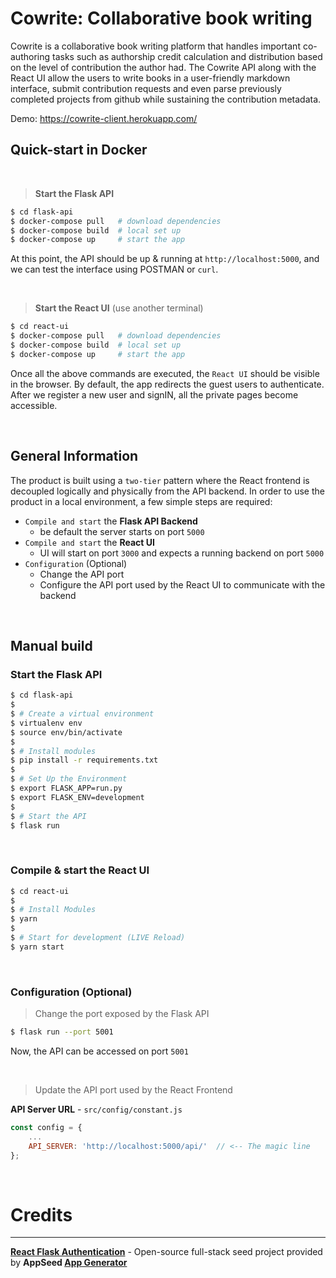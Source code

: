 # Cowrite: Collaborative book writing 

Cowrite is a collaborative book writing platform that handles important co-authoring tasks such as authorship credit calculation and distribution based on the level of contribution the author had. The Cowrite API along with the React UI allow the users to write books in a user-friendly markdown interface, submit contribution requests and even parse previously completed projects from github while sustaining the contribution metadata.

Demo: https://cowrite-client.herokuapp.com/


## Quick-start in Docker

<br />

> **Start the Flask API**

```bash
$ cd flask-api
$ docker-compose pull   # download dependencies 
$ docker-compose build  # local set up
$ docker-compose up     # start the app 
```

At this point, the API should be up & running at `http://localhost:5000`, and we can test the interface using POSTMAN or `curl`.

<br />

> **Start the React UI** (use another terminal)

```bash
$ cd react-ui
$ docker-compose pull   # download dependencies 
$ docker-compose build  # local set up
$ docker-compose up     # start the app 
```

Once all the above commands are executed, the `React UI` should be visible in the browser. By default, the app redirects the guest users to authenticate. 
After we register a new user and signIN, all the private pages become accessible. 


<br />

## General Information

The product is built using a `two-tier` pattern where the React frontend is decoupled logically and physically from the API backend. In order to use the product in a local environment, a few simple steps are required: 

- `Compile and start` the **Flask API Backend**
  - be default the server starts on port `5000`
- `Compile and start` the **React UI**
  - UI will start on port `3000` and expects a running backend on port `5000`
- `Configuration` (Optional)
  - Change the API port
  - Configure the API port used by the React UI to communicate with the backend 

<br />

## Manual build

### Start the Flask API 

```bash
$ cd flask-api
$ 
$ # Create a virtual environment
$ virtualenv env
$ source env/bin/activate
$
$ # Install modules
$ pip install -r requirements.txt
$
$ # Set Up the Environment
$ export FLASK_APP=run.py
$ export FLASK_ENV=development
$ 
$ # Start the API
$ flask run 
```

<br />

### Compile & start the React UI

```bash
$ cd react-ui
$
$ # Install Modules
$ yarn
$
$ # Start for development (LIVE Reload)
$ yarn start 
```

<br />

### Configuration (Optional)

> Change the port exposed by the Flask API

```bash
$ flask run --port 5001
```

Now, the API can be accessed on port `5001`

<br />

> Update the API port used by the React Frontend

**API Server URL** - `src/config/constant.js` 

```javascript
const config = {
    ...
    API_SERVER: 'http://localhost:5000/api/'  // <-- The magic line
};
```

<br />


# Credits
---
**[React Flask Authentication](https://blog.appseed.us/react-flask-authentication/)** - Open-source full-stack seed project provided by **AppSeed [App Generator](https://appseed.us/)**
